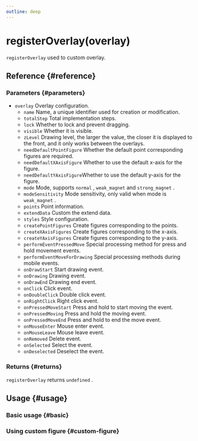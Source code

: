 ```yaml
---
outline: deep
---
```


# registerOverlay(overlay)
`registerOverlay` used to custom overlay.

## Reference {#reference}
<!-- @include: @/@views/api/references/chart/registerOverlay.md -->

### Parameters {#parameters}
- `overlay` Overlay configuration.
  - `name` Name, a unique identifier used for creation or modification.
  - `totalStep` Total implementation steps.
  - `lock` Whether to lock and prevent dragging.
  - `visible` Whether it is visible.
  - `zLevel` Drawing level, the larger the value, the closer it is displayed to the front, and it only works between the overlays.
  - `needDefaultPointFigure` Whether the default point corresponding figures are required.
  - `needDefaultXAxisFigure` Whether to use the default x-axis for the figure.
  - `needDefaultYAxisFigure`Whether to use the default y-axis for the figure.
  - `mode` Mode, supports `normal` , `weak_magnet` and `strong_magnet` .
  - `modeSensitivity` Mode sensitivity, only valid when mode is `weak_magnet` .
  - `points` Point information.
  - `extendData` Custom the extend data.
  - `styles` Style configuration.
  - `createPointFigures` Create figures corresponding to the points.
  - `createXAxisFigures` Create figures corresponding to the x-axis.
  - `createYAxisFigures` Create figures corresponding to the y-axis.
  - `performEventPressedMove` Special processing method for press and hold movement events.
  - `performEventMoveForDrawing` Special processing methods during mobile events.
  - `onDrawStart` Start drawing event.
  - `onDrawing` Drawing event.
  - `onDrawEnd` Drawing end event.
  - `onClick` Click event.
  - `onDoubleClick` Double click event.
  - `onRightClick` Right click event.
  - `onPressedMoveStart` Press and hold to start moving the event.
  - `onPressedMoving` Press and hold the moving event.
  - `onPressedMoveEnd` Press and hold to end the move event.
  - `onMouseEnter` Mouse enter event.
  - `onMouseLeave` Mouse leave event.
  - `onRemoved` Delete event.
  - `onSelected` Select the event.
  - `onDeselected` Deselect the event.

### Returns {#returns}
`registerOverlay` returns `undefined` .

## Usage {#usage}
<script setup>
import CustomOverlayBasic from '../../../@views/api/samples/custom-overlay-basic/index.vue'
import CustomOverlayCustomFigure from '../../../@views/api/samples/custom-figure-custom-overlay/index.vue'
</script>

### Basic usage {#basic}
<CustomOverlayBasic/>

### Using custom figure {#custom-figure}
<CustomOverlayCustomFigure/>